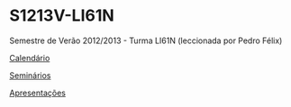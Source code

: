 S1213V-LI61N
============

Semestre de Verão 2012/2013 - Turma LI61N (leccionada por Pedro Félix)

[Calendário](https://github.com/isel-leic-ps/S1213V-LI61N/wiki/Calend%C3%A1rio)

[Seminários](https://github.com/isel-leic-ps/S1213V-LI61N/wiki/Semin%C3%A1rios)

[Apresentações](https://github.com/isel-leic-ps/S1213V-LI61N/wiki/Apresentações)
